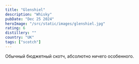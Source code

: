 ```yaml
---
title: "Glenshiel"
description: "Whisky"
pubDate: "Dec 25 2024"
heroImage: "/src/static/images/glenshiel.jpg"
rating: 6
distillery: ""
country: "UK"
tags: ["scotch"]
---
```


Обычный бюджетный скотч, абсолютно ничего особенного.
